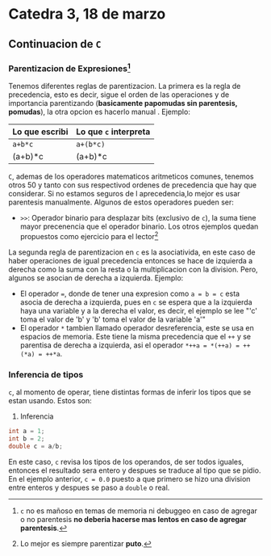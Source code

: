 # Catedra 3, 18 de marzo

## Continuacion de `C`

### Parentizacion de Expresiones[^2]

Tenemos diferentes reglas de parentizacion. La primera es la regla de precedencia, esto es decir, sigue el orden de las operaciones y de importancia parentizando (**basicamente papomudas sin parentesis, pomudas**), la otra opcion es hacerlo manual . Ejemplo:

| Lo que escribi | Lo que `c` interpreta |
| - | - |
| `a+b*c`| `a+(b*c)`|
| (a+b)*c | (a+b)*c |

`C`, ademas de los operadores matematicos aritmeticos comunes, tenemos otros 50 y tanto con sus respectivod ordenes de precedencia que hay que considerar. Si no estamos seguros de l aprecedencia,lo mejor es usar parentesis manualmente. Algunos de estos operadores pueden ser:

* `>>`: Operador binario para desplazar bits (exclusivo de `c`), la suma tiene mayor precenencia que el operador binario.
Los otros ejemplos quedan propuestos como ejercicio para el lector[^1]

La segunda regla de parentizacion en `c` es la asociativida, en este caso de haber operaciones de igual precedencia entonces se hace de izquierda a derecha como la suma con la resta o la multiplicacion con la division. Pero, algunos se asocian de derecha a izquierda. Ejemplo:

* El operador `=`, donde de tener una expresion como `a = b = c` esta asocia de derecha a izquierda, pues en `c` se espera que a la izquierda haya una variable y a la derecha el valor, es decir, el ejemplo se lee "'c' toma el valor de 'b' y 'b' toma el valor de la variable 'a'"
* El operador `*` tambien llamado operador desreferencia, este se usa en espacios de memoria. Este tiene la misma precedencia que el `++` y se parentisa de derecha a izquierda, asi el operador `*++a = *(++a) = ++(*a) = ++*a`.

[^1]: Lo mejor es siempre parentizar **puto**.
[^2]: `c` no es mañoso en temas de memoria ni debuggeo en caso de agregar o no parentesis **no deberia hacerse mas lentos en caso de agregar parentesis**.

### Inferencia de tipos

`c`, al momento de operar, tiene distintas formas de inferir los tipos que se estan usando. Estos son:

1. Inferencia

``` c
int a = 1;
int b = 2; 
double c = a/b;
```

En este caso, `c` revisa los tipos de los operandos, de ser todos iguales, entonces el resultado sera entero y despues se traduce al tipo que se pidio. En el ejemplo anterior, `c = 0.0` puesto a que primero se hizo una division entre enteros y despues se paso a `double` o real.
